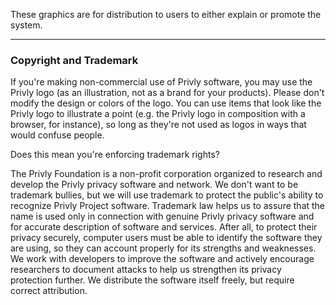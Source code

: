
These graphics are for distribution to users to either explain or promote the system.

***

### Copyright and Trademark

If you're making non-commercial use of Privly software, you may use the Privly logo (as an illustration, not as a brand for your products). Please don't modify the design or colors of the logo. You can use items that look like the Privly logo to illustrate a point (e.g. the Privly logo in composition with a browser, for instance), so long as they're not used as logos in ways that would confuse people.

Does this mean you're enforcing trademark rights?

The Privly Foundation is a non-profit corporation organized to research and develop the Privly privacy software and network. We don't want to be trademark bullies, but we will use trademark to protect the public's ability to recognize Privly Project software. Trademark law helps us to assure that the name is used only in connection with genuine Privly privacy software and for accurate description of software and services. After all, to protect their privacy securely, computer users must be able to identify the software they are using, so they can account properly for its strengths and weaknesses. We work with developers to improve the software and actively encourage researchers to document attacks to help us strengthen its privacy protection further. We distribute the software itself freely, but require correct attribution.
